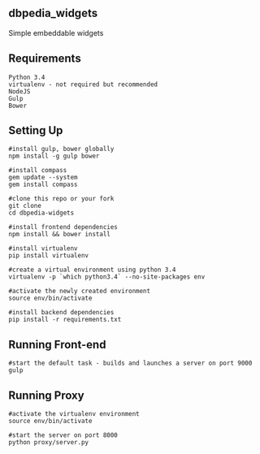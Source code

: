 ## dbpedia_widgets ##

Simple embeddable widgets

## Requirements ##

    Python 3.4
    virtualenv - not required but recommended
    NodeJS
    Gulp
    Bower


## Setting Up ##

    #install gulp, bower globally
    npm install -g gulp bower

    #install compass
    gem update --system
    gem install compass

    #clone this repo or your fork
    git clone
    cd dbpedia-widgets

    #install frontend dependencies
    npm install && bower install
    
    #install virtualenv
    pip install virtualenv
    
    #create a virtual environment using python 3.4
    virtualenv -p `which python3.4` --no-site-packages env 
    
    #activate the newly created environment
    source env/bin/activate
    
    #install backend dependencies
    pip install -r requirements.txt


## Running Front-end ##

    #start the default task - builds and launches a server on port 9000
    gulp


## Running Proxy ##

    #activate the virtualenv environment
    source env/bin/activate
    
    #start the server on port 8000
    python proxy/server.py
    
    
